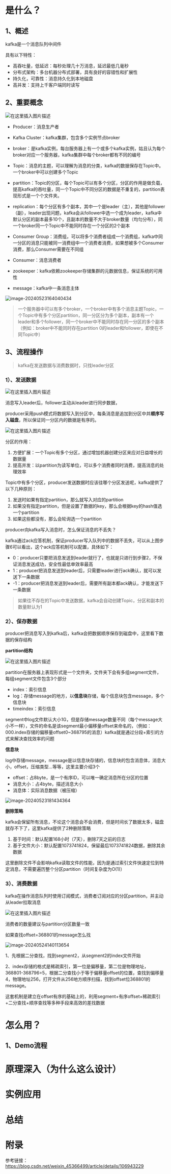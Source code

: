 # 是什么？

## 1、概述

kafka是一个消息队列中间件

具有以下特性：

* 高吞吐量，低延迟：每秒处理几十万消息，延迟最低几毫秒
* 分布式架构：多台机器分布式部署，具有良好的容错性和扩展性
* 持久化，可靠性：消息持久化到本地磁盘
* 高并发：支持上千客户端同时读写

## 2、重要概念

![在这里插入图片描述](/Users/wendongchao/code/idea/study-code/分布式/Kafka.assets/大概结构图.png)

* Producer：消息生产者

* Kafka Cluster：kafka集群，包含多个实例节点broker

* broker：是kafka实例，每台服务器上有一个或多个kafka实例，姑且认为每个broker对应一个服务器，kafka集群中每个broker都有不同的编号

* Topic：消息的主题，可以理解为消息的分类，kafka的数据保存在Topic中。一个broker中可以创建多个Topic

* partition：Topic的分区，每个Topic可以有多个分区，分区的作用是做负载，提高kafka的吞吐量，同一个Topic中不同分区的数据是不重复的，partition表现形式是一个个文件夹。

* replication：每个分区有多个副本，其中一个是leader（主），其他是follower（副），leader出现问题，kafka会从follower中选一个成为leader，kafka中默认分区的副本最多10个，且副本的数量不大于broker数量（均匀分布），同一个broker同一个Topic中不能同时存在一个分区的2个副本

* Consumer Group：消费组，可以将多个消费者组成一个消费组，kafka中同一分区的消息只能被同一消费组中一个消费者消费，如果想被多个Consumer消费，那么Consumer需要在不同组

* Consumer：消息消费者

* zookeeper：kafka依赖zookeeper存储集群的元数据信息，保证系统的可用性

* message：kafka中一条消息主体

![image-20240523164040434](/Users/wendongchao/code/idea/study-code/分布式/Kafka.assets/大概结构图02.png)

> 一个服务器中可以有多个broker，一个broker中有多个消息主题Topic，一个Topic中有多个分区partition，同一分区分为多个副本，副本有一个leader和多个follower，同一个broker中不能同时存在同一分区的多个副本（例如：broker中不能同时存在partition 0的leader和follower，即使在不同Topic中）



## 3、流程操作

> kafka在发送数据与消费数据时，只找leader分区

### 1）、发送数据

![在这里插入图片描述](/Users/wendongchao/code/idea/study-code/分布式/Kafka.assets/发送数据.png)

消息写入leader后，follower主动从leader进行同步数据，

producer采用push模式将数据写入到分区中，每条消息是追加到分区中并**顺序写入磁盘**，所以保证同一分区内的数据是有序的。

![在这里插入图片描述](/Users/wendongchao/code/idea/study-code/分布式/Kafka.assets/分区写数.png)

分区的作用：

1. 方便扩展：一个Topic有多个分区，通过增加机器创建分区来应对日益增长的数据量
2. 提高并发：以partition为读写单位，可以多个消费者同时消费，提高消息的处理效率

Topic中有多个分区，producer发送数据时应该往哪个分区发送呢，kafka提供了以下几种原则：

1. 发送时如果有指定partition，那么就写入对应的partition
2. 如果没有指定partition，但是设置了数据的key，那么会根据key的hash值选一个partition
3. 如果这些都没有，那么会轮询选一个partition

producer向kafka写入消息时，怎么保证消息的不丢失？

kafka通过ack应答机制，保证producer写入队列中的数据不丢失，可以从上图步骤6可以看出，这个ack应答机制可以配置，具体如下：

* 0：producer只要把消息发送到leader就行了，也就是只进行到步骤2，不保证消息发送成功，安全性最低单效率最高
* 1：producer把消息发送到leader后，只需要leader进行ack确认，就可以发送下一条数据
* -1：producer把消息发送到leader后，需要所有副本都ack确认，才能发送下一条数据

> 如果往不存在的Topic中发送数据，kafka会自动创建Topic，分区和副本的数量默认为1



### 2）、保存数据

producer把消息写入到kafka后，kafka会把数据顺序保存到磁盘中，这里看下数据的保存结构

**partition结构**

![在这里插入图片描述](/Users/wendongchao/code/idea/study-code/分布式/Kafka.assets/分区结构.png)

partition在服务器上表现形式是一个文件夹，文件夹下会有多组segment文件，每组segment文件包含3个部分

* index：索引信息
* log：存储message的地方，以**信息块**存储，每个信息块包含message，多个信息块
* timeindex：索引信息

segment中log文件默认大小1G，但是存储message数量不同（每个message大小不一样），文件的命名是该segment最小偏移量offset来命名的，（例如：000.index存储的偏移量offset0~368795的消息）kafka就是通过分段+索引的方式来解决查找效率的问题

**信息块**

log中存储message，message是以信息块存储的，信息块的包含消息体，消息大小，offset，压缩类型...等等，这里主要介绍3个

* offset：占8byte，是一个有序ID，可以唯一确定消息所在分区的位置
* 消息大小：占4byte，描述消息大小
* 消息体：实际消息数据（被压缩）

![image-20240523181434364](/Users/wendongchao/code/idea/study-code/分布式/Kafka.assets/信息块.png)

**删除策略**

kafka会保留所有消息，不论这个消息会不会消费，但是时间长了数据太多，磁盘就存不下了，这里kafka提供了2种删除策略

1. 基于时间：默认配置168小时（7天），删除7天之前的日志
2. 基于文件大小：默认配置1073741824，保留最后1073741824数据，删除其余数据

这里删除文件不会影响kafka读取文件的性能，因为是通过索引文件快速定位到特定消息，不需要遍历整个分区partition（时间复杂度为O(1)）



### 3）、消费数据

kafka在操作消息队列时使用订阅模式，消费者订阅对应的分区partition，并主动从leader拉取消息

![在这里插入图片描述](/Users/wendongchao/code/idea/study-code/分布式/Kafka.assets/消费数据.png)

消费者的数量建议与partition分区数量一致

如果查找offset=368801的message怎么找

![image-20240524140113654](/Users/wendongchao/code/idea/study-code/分布式/Kafka.assets/查找数据.png)

1、先根据二分查找，找到segment2，从segment2的index文件开始

2、index存储的格式是稀疏索引，第一位是偏移量，第二位是物理地址，368801-368796=5，根据二分查找小于等于偏移量offset的位置，查找到偏移量4，物理地址256，打开文件从256地方顺序扫描，找到offset位368801的message。

这套机制是建立在offset有序的基础上的，利用segment+有序offset+稀疏索引+二分查找+顺序查找等多种手段来高效的差找数据



# 怎么用？

## 1、Demo流程



# 原理深入（为什么这么设计）









# 实例应用







# 总结

# 附录

参考链接：https://blog.csdn.net/weixin_45366499/article/details/106943229





